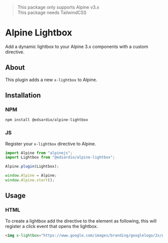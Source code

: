 > This package only supports Alpine v3.x\
> This package needs TailwindCSS

# Alpine Lightbox

Add a dynamic lightbox to your Alpine 3.x components with a custom directive.

## About
This plugin adds a new `x-lightbox` to Alpine.

## Installation

### NPM
```bash
npm install @edsardio/alpine-lightbox
```

### JS
Register your `x-lightbox` directive to Alpine.

```js
import Alpine from "alpinejs";
import Lightbox from "@edsardio/alpine-lightbox";

Alpine.plugin(Lightbox);

window.Alpine = Alpine;
window.Alpine.start();
```

## Usage

### HTML
To create a lightbox add the directive to the element as following, this will register a click event that opens the lightbox.
```html
<img x-lightbox="https://www.google.com/images/branding/googlelogo/2x/googlelogo_color_272x92dp.png" src="https://www.google.com/images/branding/googlelogo/2x/googlelogo_color_272x92dp.png">
```
